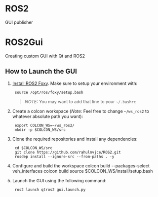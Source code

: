 # ROS2
GUI publisher
# ROS2Gui
Creating custom GUI with Qt and ROS2

## How to Launch the GUI
1. [Install ROS2 Foxy](https://index.ros.org/doc/ros2/Installation/Foxy/Linux-Install-Debians/). Make sure to setup your environment with:

        source /opt/ros/foxy/setup.bash

    > *NOTE:* You may want to add that line to your `~/.bashrc`

2. Create a colcon workspace (*Note:* Feel free to change `~/ws_ros2` to whatever absolute path you want):

        export COLCON_WS=~/ws_ros2/
        mkdir -p $COLCON_WS/src

3. Clone the required repositories and install any dependencies:

        cd $COLCON_WS/src
        git clone https://github.com/rahulmvjce/ROS2.git
        rosdep install --ignore-src --from-paths . -y

4. Configure and build the workspace
        colcon build --packages-select veh_interfaces
        colcon build
        source $COLCON_WS/install/setup.bash

6. Launch the GUI using the following command:

        ros2 launch qtros2 gui.launch.py
